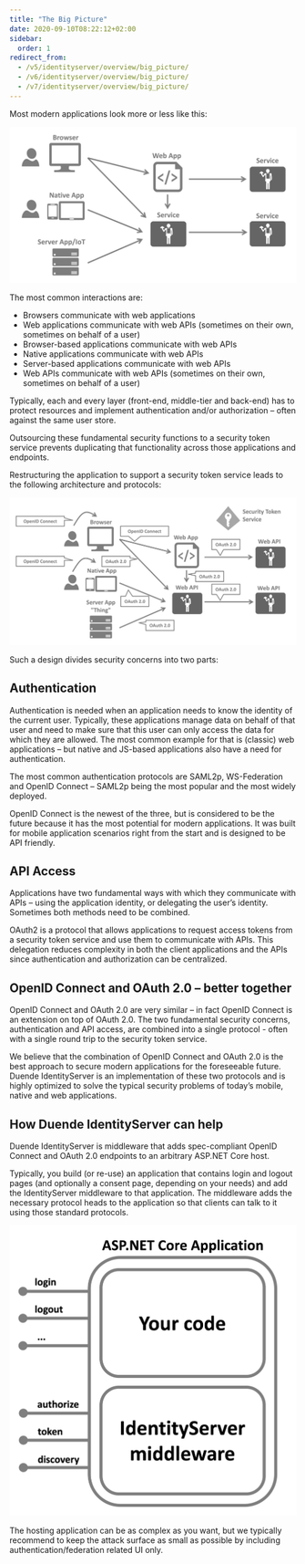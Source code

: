 ```yaml
---
title: "The Big Picture"
date: 2020-09-10T08:22:12+02:00
sidebar:
  order: 1
redirect_from:
  - /v5/identityserver/overview/big_picture/
  - /v6/identityserver/overview/big_picture/
  - /v7/identityserver/overview/big_picture/
---
```


Most modern applications look more or less like this:

![](images/appArch.png)

The most common interactions are:

* Browsers communicate with web applications
* Web applications communicate with web APIs (sometimes on their own, sometimes on behalf of a user)
* Browser-based applications communicate with web APIs
* Native applications communicate with web APIs
* Server-based applications communicate with web APIs
* Web APIs communicate with web APIs (sometimes on their own, sometimes on behalf of a user)

Typically, each and every layer (front-end, middle-tier and back-end) has to protect resources and
implement authentication and/or authorization – often against the same user store.

Outsourcing these fundamental security functions to a security token service prevents duplicating that functionality
across those applications and endpoints.

Restructuring the application to support a security token service leads to the following architecture and protocols:

![](images/protocols.png)

Such a design divides security concerns into two parts:

## Authentication

Authentication is needed when an application needs to know the identity of the current user.
Typically, these applications manage data on behalf of that user and need to make sure that this user can only
access the data for which they are allowed. The most common example for that is (classic) web applications –
but native and JS-based applications also have a need for authentication.

The most common authentication protocols are SAML2p, WS-Federation and OpenID Connect – SAML2p being the
most popular and the most widely deployed.

OpenID Connect is the newest of the three, but is considered to be the future because it has the
most potential for modern applications. It was built for mobile application scenarios right from the start
and is designed to be API friendly.

## API Access

Applications have two fundamental ways with which they communicate with APIs – using the application identity,
or delegating the user’s identity. Sometimes both methods need to be combined.

OAuth2 is a protocol that allows applications to request access tokens from a security token service and use them
to communicate with APIs. This delegation reduces complexity in both the client applications and the APIs since
authentication and authorization can be centralized.

## OpenID Connect and OAuth 2.0 – better together

OpenID Connect and OAuth 2.0 are very similar – in fact OpenID Connect is an extension on top of OAuth 2.0.
The two fundamental security concerns, authentication and API access, are combined into a single protocol - often with a
single round trip to the security token service.

We believe that the combination of OpenID Connect and OAuth 2.0 is the best approach to secure modern
applications for the foreseeable future. Duende IdentityServer is an implementation of these two protocols and is
highly optimized to solve the typical security problems of today’s mobile, native and web applications.

## How Duende IdentityServer can help

Duende IdentityServer is middleware that adds spec-compliant OpenID Connect and OAuth 2.0 endpoints to an arbitrary
ASP.NET Core host.

Typically, you build (or re-use) an application that contains login and logout pages (and optionally a consent page,
depending on your needs)
and add the IdentityServer middleware to that application. The middleware adds the necessary protocol heads to the
application so that clients can talk to it using those standard protocols.

![](images/middleware.png?height=30pc)

The hosting application can be as complex as you want, but we typically recommend to keep the attack surface as small as
possible by including
authentication/federation related UI only.
